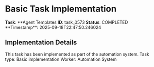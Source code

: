 # Basic Task Implementation

**Task**: **Agent Templates
**ID**: task_0573
**Status**: COMPLETED
**Timestamp\*\*: 2025-09-18T22:47:50.246024

## Implementation Details

This task has been implemented as part of the automation system.
Task type: Basic implementation
Worker: Automation System
